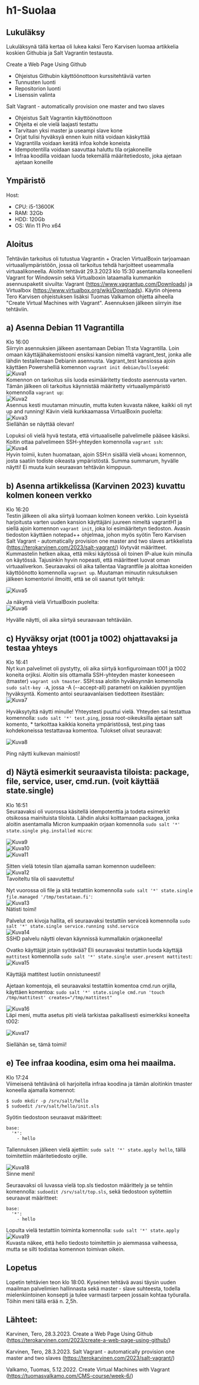 # h1-Suolaa

## Lukuläksy
Lukuläksynä tällä kertaa oli lukea kaksi Tero Karvisen luomaa artikkelia koskien Githubia ja Salt Vagrantin testausta.

Create a Web Page Using Github
- Ohjeistus Githubin käyttöönottoon kurssitehtäviä varten
- Tunnusten luonti
- Repositorion luonti
- Lisenssin valinta

Salt Vagrant - automatically provision one master and two slaves
- Ohjeistus Salt Vagrantin käyttöönottoon
- Ohjeita ei ole vielä laajasti testattu
- Tarvitaan yksi master ja useampi slave kone
- Orjat tulisi hyväksyä ennen kuin niitä voidaan käskyttää
- Vagrantilla voidaan kerätä infoa kohde koneista
- Idempotentilla voidaan saavuttaa haluttu tila orjakoneille
- Infraa koodilla voidaan luoda tekemällä määritetiedosto, joka ajetaan ajetaan koneille


## Ympäristö

Host:

- CPU: i5-13600K
- RAM: 32Gb
- HDD: 120Gb
- OS: Win 11 Pro x64

## Aloitus 
Tehtävän tarkoitus oli tutustua Vagrantin + Oraclen VirtualBoxin tarjoamaan virtuaaliympäristöön, jossa oli tarkoitus tehdä harjoitteet useammalla virtuaalikoneella. Aloitin tehtävät 29.3.2023 klo 15:30 asentamalla koneelleni Vagrant for Windowsin sekä Virtualboxin lataamalla kummankin asennuspaketit sivuilta: Vagrant (https://www.vagrantup.com/Downloads) ja Virtualbox (https://www.virtualbox.org/wiki/Downloads). Käytin ohjeena Tero Karvisen ohjeistuksen lisäksi Tuomas Valkamon ohjetta aiheella "Create Virtual Machines with Vagrant". Asennuksen jälkeen siirryin itse tehtäviin.


## a) Asenna Debian 11 Vagrantilla
Klo 16:00 </br>
Siirryin asennuksien jälkeen asentamaan Debian 11:sta Vagrantilla. Loin omaan käyttäjähakemistooni ensiksi kansion nimeltä vagrant_test, jonka alle lähdin testailemaan Debianin asennusta. Vagrant_test kansiossa ajoin käyttäen Powershelliä komennon ```vagrant init debian/bullseye64```:</br>
![Kuva1](https://user-images.githubusercontent.com/122887740/228544185-ecfacaaf-96e8-4ecc-9d93-9ecd4f7edb13.png) </br>
Komennon on tarkoitus siis luoda esimääritetty tiedosto asennusta varten. Tämän jälkeen oli tarkoitus käynnistää määritetty virtuaaliympäristö komennolla ```vagrant up```: </br>
![Kuva2](https://user-images.githubusercontent.com/122887740/228545311-646ced9e-d2ba-4786-a9ff-5d1ed74ab009.png)</br>
Asennus kesti muutaman minuutin, mutta kuten kuvasta näkee, kaikki oli nyt up and running! Kävin vielä kurkkaamassa VirtualBoxin puolelta: </br>
![Kuva3](https://user-images.githubusercontent.com/122887740/228548135-cec110be-3602-4afc-8d35-48dd5d718337.png)</br>
Siellähän se näyttää olevan!


Lopuksi oli vielä hyvä testata, että virtuaaliselle palvelimelle pääsee käsiksi. Koitin ottaa palvelimeen SSH-yhteyden komennolla ```vagrant ssh```:</br>
![Kuva4](https://user-images.githubusercontent.com/122887740/228549962-b04f4878-4cf9-4654-b1e6-5caf54ac13b5.png)</br>
Hyvin toimii, kuten huomataan, ajoin SSH:n sisällä vielä ```whoami``` komennon, josta saatiin todiste oikeasta ympäristöstä.
Summa summarum, hyvälle näytti! Ei muuta kuin seuraavan tehtävän kimppuun.


## b) Asenna artikkelissa (Karvinen 2023) kuvattu kolmen koneen verkko
Klo 16:20 </br>
Testin jälkeen oli aika siirtyä luomaan kolmen koneen verkko. Loin kyseistä harjoitusta varten uuden kansion käyttäjäni juureen nimeltä vagrantH1 ja siellä ajoin komennon ```vagrant init```, joka loi esimääritetyn tiedoston. Avasin tiedoston käyttäen notepad++ ohjelmaa, johon myös syötin Tero Karvisen Salt Vagrant - automatically provision one master and two slaves artikkelista (https://terokarvinen.com/2023/salt-vagrant/) löytyvät määritteet. Kummastelin hetken aikaa, että miksi käytössä oli toinen IP-alue kuin minulla on käytössä. Tajusinkin hyvin nopeasti, että määritteet luovat oman virtuaaliverkon. Seuraavaksi oli aika tallentaa Vagrantfile ja aloittaa koneiden käyttöönotto komennolla ```vagrant up```. Muutaman minuutin ruksutuksen jälkeen komentorivi ilmoitti, että se oli saanut työt tehtyä: </br> 

![Kuva5](https://user-images.githubusercontent.com/122887740/228556439-41f97aeb-4046-415e-8cb6-1d2257915119.png) </br>


Ja näkymä vielä VirtualBoxin puolelta: </br>
![Kuva6](https://user-images.githubusercontent.com/122887740/228556616-e950e52d-1bbc-4ddf-9c3d-4b796c02dfaf.png) </br>

Hyvälle näytti, oli aika siirtyä seuraavaan tehtävään.

## c) Hyväksy orjat (t001 ja t002) ohjattavaksi ja testaa yhteys
Klo 16:41 </br>
Nyt kun palvelimet oli pystytty, oli aika siirtyä konfiguroimaan t001 ja t002 koneita orjiksi. Aloitin siis ottamalla SSH-yhteyden master koneeseen (tmaster) ```vagrant ssh tmaster```. SSH:ssa aloitin hyväksynnän komennolla ```sudo salt-key -A```, jossa -A (--accept-all) parametri on kaikkien pyyntöjen hyväksyntä. Komento antoi seuraavanlaisen tiedotteen itsestään: </br>
![Kuva7](https://user-images.githubusercontent.com/122887740/228558249-c6e906c2-c675-480b-a619-abb0c9aa138d.png) </br>

Hyväksytyltä näytti minulle! Yhteystesti puuttui vielä. Yhteyden sai testattua komennolla: ```sudo salt '*' test.ping```, jossa root-oikeuksilla ajetaan salt komento, * tarkoittaa kaikkia koneita ympäristössä, test.ping taas kohdekoneissa testattavaa komentoa. Tulokset olivat seuraavat: </br>

![Kuva8](https://user-images.githubusercontent.com/122887740/228559388-2bbe6c9f-a736-49ae-9a67-87333fa798a3.png) </br>

Ping näytti kulkevan mainiosti! 

## d) Näytä esimerkit seuraavista tiloista: package, file, service, user, cmd.run. (voit käyttää state.single)
Klo 16:51 </br>
Seuraavaksi oli vuorossa käsitellä idempotenttia ja todeta esimerkit otsikossa mainituista tiloista. Lähdin aluksi koittamaan packagea, jonka aloitin asentamalla Micron kumpaakin orjaan komennolla ```sudo salt '*' state.single pkg.installed micro```: </br>

![Kuva9](https://user-images.githubusercontent.com/122887740/228564291-7f185227-b9bf-4ace-8461-191eb918b0d6.png)</br>
![Kuva10](https://user-images.githubusercontent.com/122887740/228564505-8843d955-39e3-4fc8-8a15-6c42f1fe9a5f.png)</br>
![Kuva11](https://user-images.githubusercontent.com/122887740/228564654-0c56867e-519a-4c11-9b27-c711ea2f42dd.png)</br>

Sitten vielä totesin tilan ajamalla saman komennon uudelleen: </br>
![Kuva12](https://user-images.githubusercontent.com/122887740/228564857-ebcdf214-5c27-476d-b8b8-054e46d8fb8b.png)</br>
Tavoiteltu tila oli saavutettu!

Nyt vuorossa oli file ja sitä testattiin komennolla ```sudo salt '*' state.single file.managed '/tmp/testataan.fi'```:</br>
![Kuva13](https://user-images.githubusercontent.com/122887740/228565627-12f20909-3f21-434d-b3f7-137cfaa29966.png)</br>
Nätisti toimi!


Palvelut on kivoja hallita, eli seuraavaksi testattiin serviceä komennolla ```sudo salt '*' state.single service.running sshd.service``` </br>
![Kuva14](https://user-images.githubusercontent.com/122887740/228567028-b7158f13-09d5-4812-a666-2b836517463a.png)</br>
SSHD palvelu näytti olevan käynnissä kummallakin orjakoneella!


Ovatko käyttäjät jotain syötävää? Eli seuraavaksi testattiin luoda käyttäjä ```mattitest``` komennolla ```sudo salt '*' state.single user.present mattitest```: </br>
![Kuva15](https://user-images.githubusercontent.com/122887740/228567847-3e294630-d087-4760-93ce-bd89159b18aa.png)</br>


Käyttäjä mattitest luotiin onnistuneesti!


Ajetaan komentoja, eli seuraavaksi testattiin komentoa cmd.run orjilla, käyttäen komentoa: ```sudo salt '*' state.single cmd.run 'touch /tmp/mattitest' creates="/tmp/mattitest"```</br>

![Kuva16](https://user-images.githubusercontent.com/122887740/228568860-f6c4b001-d635-49ef-9a33-72c79bc7ba99.png)</br>
Läpi meni, mutta asetus piti vielä tarkistaa paikallisesti esimerkiksi koneelta t002: </br>


![Kuva17](https://user-images.githubusercontent.com/122887740/228569400-f68d715b-312c-40f5-9cbb-b67b9859695b.png)</br>

Siellähän se, tämä toimii!


## e) Tee infraa koodina, esim oma hei maailma.
Klo 17:24 </br>
Viimeisenä tehtävänä oli harjoitella infraa koodina ja tämän aloitinkin tmaster koneella ajamalla komennot: </br>
```
$ sudo mkdir -p /srv/salt/hello
$ sudoedit /srv/salt/hello/init.sls
```

Syötin tiedostoon seuraavat määritteet: </br>
```
base:
  '*':
    - hello
```
Tallennuksen jälkeen vielä ajettiin: ```sudo salt '*' state.apply hello```, tällä toimitettiin määritetiedosto orjille. </br>

![Kuva18](https://user-images.githubusercontent.com/122887740/228575422-c6025b5c-76c2-4fd8-bdc9-d878ea30672b.png)</br>
Sinne meni!</br>


Seuraavaksi oli luvassa vielä top.sls tiedoston määrittely ja se tehtiin komennolla: ```sudoedit /srv/salt/top.sls```, sekä tiedostoon syötettiin seuraavat määritteet: </br>
```
base:
  '*':
    - hello
````


Lopulta vielä testattiin toiminta komennolla: ```sudo salt '*' state.apply``` </br>
![Kuva19](https://user-images.githubusercontent.com/122887740/228576277-330b66a4-438e-43a3-889b-b96527895ab3.png) </br>
Kuvasta näkee, että hello tiedosto toimitettiin jo aiemmassa vaiheessa, mutta se silti todistaa komennon toimivan oikein.


## Lopetus
Lopetin tehtävien teon klo 18:00. Kyseinen tehtävä avasi täysin uuden maailman palvelimien hallinnasta sekä master - slave suhteesta, todella mielenkiintoinen konsepti ja tulee varmasti tarpeen jossain kohtaa työuralla. Töihin meni tällä erää n. 2,5h.

## Lähteet:
Karvinen, Tero, 28.3.2023. Create a Web Page Using Github
(https://terokarvinen.com/2023/create-a-web-page-using-github/)

Karvinen, Tero, 28.3.2023. Salt Vagrant - automatically provision one master and two slaves
(https://terokarvinen.com/2023/salt-vagrant/)

Valkamo, Tuomas,  5.12.2022. Create Virtual Machines with Vagrant 
(https://tuomasvalkamo.com/CMS-course/week-6/)
